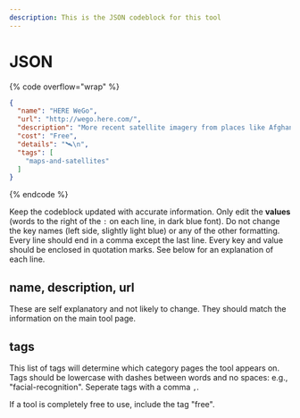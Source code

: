 ```yaml
---
description: This is the JSON codeblock for this tool
---
```


# JSON

{% code overflow="wrap" %}
```json
{
  "name": "HERE WeGo",
  "url": "http://wego.here.com/",
  "description": "More recent satellite imagery from places like Afghanistan and Iran than Google has.",
  "cost": "Free",
  "details": "🛰️\n",
  "tags": [
    "maps-and-satellites"
  ]
}
```
{% endcode %}

Keep the codeblock updated with accurate information. Only edit the **values** (words to the right of the `:` on each line, in dark blue font). Do not change the key names (left side, slightly light blue) or any of the other formatting. Every line should end in a comma except the last line. Every key and value should be enclosed in quotation marks. See below for an explanation of each line.&#x20;

## name, description, url

These are self explanatory and not likely to change. They should match the information on the main tool page.

## tags

This list of tags will determine which category pages the tool appears on. Tags should be lowercase with dashes between words and no spaces: e.g., "facial-recognition". Seperate tags with a comma `,`.

If a tool is completely free to use, include the tag "free".

